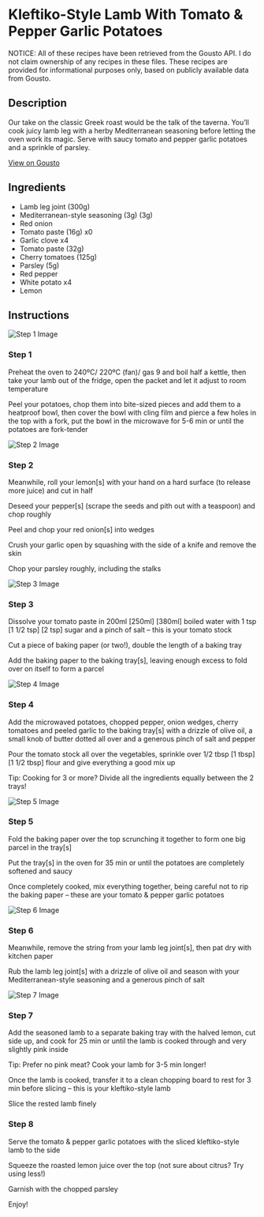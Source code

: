 # Kleftiko-Style Lamb With Tomato & Pepper Garlic Potatoes 

NOTICE: All of these recipes have been retrieved from the Gousto API. I do not claim ownership of any recipes in these files. These recipes are provided for informational purposes only, based on publicly available data from Gousto.

## Description

Our take on the classic Greek roast would be the talk of the taverna. You’ll cook juicy lamb leg with a herby Mediterranean seasoning before letting the oven work its magic. Serve with saucy tomato and pepper garlic potatoes and a sprinkle of parsley. 


[View on Gousto](https://www.gousto.co.uk/recipes/cookbook/kleftiko-style-lamb-with-tomato-pepper-garlic-potatoes)

## Ingredients

- Lamb leg joint (300g)
- Mediterranean-style seasoning (3g) (3g)
- Red onion
- Tomato paste (16g) x0
- Garlic clove x4
- Tomato paste (32g)
- Cherry tomatoes (125g)
- Parsley (5g)
- Red pepper
- White potato x4
- Lemon

## Instructions

![Step 1 Image](https://production-media.gousto.co.uk/cms/recipe-step-image/Step-1-1714492141410-x200.jpg)

### Step 1

Preheat the oven to 240ºC/ 220ºC (fan)/ gas 9 and boil half a kettle, then take your lamb out of the fridge, open the packet and let it adjust to room temperature

Peel your potatoes, chop them into bite-sized pieces and add them to a heatproof bowl, then cover the bowl with cling film and pierce a few holes in the top with a fork, put the bowl in the microwave for 5-6 min or until the potatoes are fork-tender

![Step 2 Image](https://production-media.gousto.co.uk/cms/recipe-step-image/Step-2-1714492145671-x200.jpg)

### Step 2

Meanwhile, roll your lemon[s] with your hand on a hard surface (to release more juice) and cut in half

Deseed your pepper[s] (scrape the seeds and pith out with a teaspoon) and chop roughly

Peel and chop your red onion[s] into wedges

Crush your garlic open by squashing with the side of a knife and remove the skin

Chop your parsley roughly, including the stalks

![Step 3 Image](https://production-media.gousto.co.uk/cms/recipe-step-image/Step-3-1714492148830-x200.jpg)

### Step 3

Dissolve your tomato paste in 200ml<span class="text-purple"> [250ml]<span class="text-danger"> </span>[380ml] </span>boiled water with 1 tsp <span class="text-purple">[1 1/2 tsp] </span><span class="text-danger">[2 tsp]</span> sugar and a pinch of salt – this is your tomato stock

Cut a piece of baking paper (or two!), double the length of a baking tray

Add the baking paper to the baking tray[s], leaving enough excess to fold over on itself to form a parcel

![Step 4 Image](https://production-media.gousto.co.uk/cms/recipe-step-image/Step-4-1714492152824-x200.jpg)

### Step 4

Add the microwaved potatoes, chopped pepper, onion wedges, cherry tomatoes and peeled garlic to the baking tray[s] with a drizzle of olive oil, a small knob of butter dotted all over and a generous pinch of salt and pepper

Pour the tomato stock all over the vegetables, sprinkle over 1/2 tbsp<span class="text-purple"> [1 tbsp]</span> <span class="text-danger">[1 1/2 tbsp]</span> flour and give everything a good mix up

Tip: Cooking for 3 or more? Divide all the ingredients equally between the 2 trays!

![Step 5 Image](https://production-media.gousto.co.uk/cms/recipe-step-image/Step-5-1714492156526-x200.jpg)

### Step 5

Fold the baking paper over the top scrunching it together to form one big parcel in the tray[s]

Put the tray[s] in the oven for 35 min or until the potatoes are completely softened and saucy

Once completely cooked, mix everything together, being careful not to rip the baking paper – these are your tomato & pepper garlic potatoes

![Step 6 Image](https://production-media.gousto.co.uk/cms/recipe-step-image/Step-6-1714492159521-x200.jpg)

### Step 6

Meanwhile, remove the string from your lamb leg joint[s], then pat dry with kitchen paper

Rub the lamb leg joint[s] with a drizzle of olive oil and season with your Mediterranean-style seasoning and a generous pinch of salt

![Step 7 Image](https://production-media.gousto.co.uk/cms/recipe-step-image/Step-7-1714492163149-x200.jpg)

### Step 7

Add the seasoned lamb to a separate baking tray with the halved lemon, cut side up, and cook for 25 min or until the lamb is cooked through and very slightly pink inside

Tip: Prefer no pink meat? Cook your lamb for 3-5 min longer!

Once the lamb is cooked, transfer it to a clean chopping board to rest for 3 min before slicing – this is your kleftiko-style lamb

Slice the rested lamb finely

### Step 8

Serve the tomato & pepper garlic potatoes with the sliced kleftiko-style lamb to the side

Squeeze the roasted lemon juice over the top (not sure about citrus? Try using less!)

Garnish with the chopped parsley

Enjoy!

